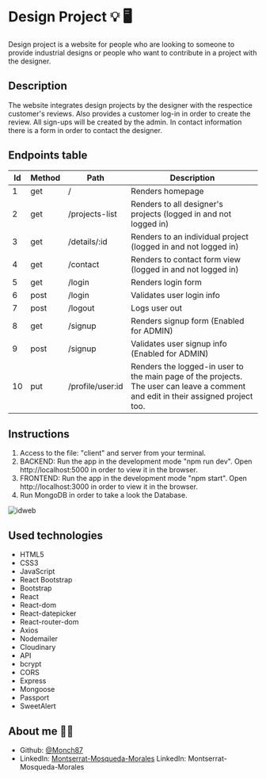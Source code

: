 # Design Project :bulb: :desktop_computer:

Design project is a website for people who are looking to someone to provide industrial designs or people who want to  contribute in a project with the designer.


## Description

The website integrates design projects by the designer with the respectice customer's reviews. Also provides a customer log-in in order to create the review. All sign-ups will be created by the admin. In contact information there is a form in order to contact the designer.



## Endpoints table

| Id  | Method | Path                                        | Description                                                            |
| --- | ------ | ------------------------------------------- | ---------------------------------------------------------------------- |
| 1   | get    | /                                           | Renders homepage                                                       |
| 2   | get    | /projects-list                              | Renders to all designer's projects (logged in and not logged in)                                |
| 3  | get    | /details/:id                                | Renders to an individual project (logged in and not logged in)                              |
| 4   | get    | /contact                                    | Renders to contact form view (logged in and not logged in)                                  |
| 5   | get    | /login                                      | Renders login form                                                     |
| 6   | post   | /login                                      | Validates user login info                                              |
| 7   | post   | /logout                                     | Logs user out                                                          |
| 8   | get    | /signup                                     | Renders signup form (Enabled for ADMIN)                                                   |
| 9   | post   | /signup                                     | Validates user signup info (Enabled for ADMIN)                                              |
| 10   | put   | /profile/user:id                              | Renders the logged-in user to the main page of the projects. The user can leave a comment and edit in their assigned project too.  |


  ## Instructions

 1. Access to the file: "client" and server from your terminal. 
 2. BACKEND: Run the app in the development mode "npm run dev". Open http://localhost:5000 in order to view it in the browser.
 3. FRONTEND: Run the app in the development mode "npm start". Open http://localhost:3000 in order to view it in the browser.
 4. Run MongoDB in order to take a look the Database.

![idweb](https://user-images.githubusercontent.com/72262776/118497177-1e99c900-b725-11eb-9d7f-997bbf1b55c4.png)

  ## Used technologies 

- HTML5 
- CSS3
- JavaScript
- React Bootstrap
- Bootstrap
- React
- React-dom
- React-datepicker
- React-router-dom
- Axios
- Nodemailer
- Cloudinary
- API
- bcrypt
- CORS
- Express
- Mongoose
- Passport
- SweetAlert



## About me :woman_technologist:

* Github: [@Monch87](https://github.com/Monch87)
* LinkedIn: [Montserrat-Mosqueda-Morales](https://www.linkedin.com/in/montserrat-mosqueda-morales)
  LinkedIn: Montserrat-Mosqueda-Morales
